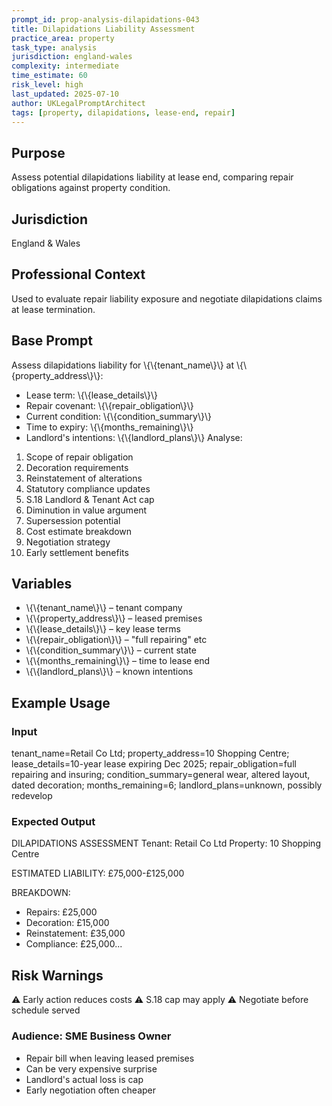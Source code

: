 ```yaml
---
prompt_id: prop-analysis-dilapidations-043
title: Dilapidations Liability Assessment
practice_area: property
task_type: analysis
jurisdiction: england-wales
complexity: intermediate
time_estimate: 60
risk_level: high
last_updated: 2025-07-10
author: UKLegalPromptArchitect
tags: [property, dilapidations, lease-end, repair]
---
```


## Purpose
Assess potential dilapidations liability at lease end, comparing repair obligations against property condition.

## Jurisdiction
England & Wales

## Professional Context
Used to evaluate repair liability exposure and negotiate dilapidations claims at lease termination.

## Base Prompt
Assess dilapidations liability for \\{\\{tenant_name\\}\\} at \\{\\{property_address\\}\\}:
- Lease term: \\{\\{lease_details\\}\\}
- Repair covenant: \\{\\{repair_obligation\\}\\}
- Current condition: \\{\\{condition_summary\\}\\}
- Time to expiry: \\{\\{months_remaining\\}\\}
- Landlord's intentions: \\{\\{landlord_plans\\}\\}
Analyse:
1. Scope of repair obligation
2. Decoration requirements
3. Reinstatement of alterations
4. Statutory compliance updates
5. S.18 Landlord & Tenant Act cap
6. Diminution in value argument
7. Supersession potential
8. Cost estimate breakdown
9. Negotiation strategy
10. Early settlement benefits

## Variables
- \\{\\{tenant_name\\}\\} – tenant company
- \\{\\{property_address\\}\\} – leased premises
- \\{\\{lease_details\\}\\} – key lease terms
- \\{\\{repair_obligation\\}\\} – "full repairing" etc
- \\{\\{condition_summary\\}\\} – current state
- \\{\\{months_remaining\\}\\} – time to lease end
- \\{\\{landlord_plans\\}\\} – known intentions

## Example Usage
### Input
tenant_name=Retail Co Ltd; property_address=10 Shopping Centre; lease_details=10-year lease expiring Dec 2025; repair_obligation=full repairing and insuring; condition_summary=general wear, altered layout, dated decoration; months_remaining=6; landlord_plans=unknown, possibly redevelop

### Expected Output
DILAPIDATIONS ASSESSMENT
Tenant: Retail Co Ltd
Property: 10 Shopping Centre

ESTIMATED LIABILITY: £75,000-£125,000

BREAKDOWN:
- Repairs: £25,000
- Decoration: £15,000
- Reinstatement: £35,000
- Compliance: £25,000...

## Risk Warnings
⚠️ Early action reduces costs
⚠️ S.18 cap may apply
⚠️ Negotiate before schedule served

### Audience: SME Business Owner
- Repair bill when leaving leased premises
- Can be very expensive surprise
- Landlord's actual loss is cap
- Early negotiation often cheaper
